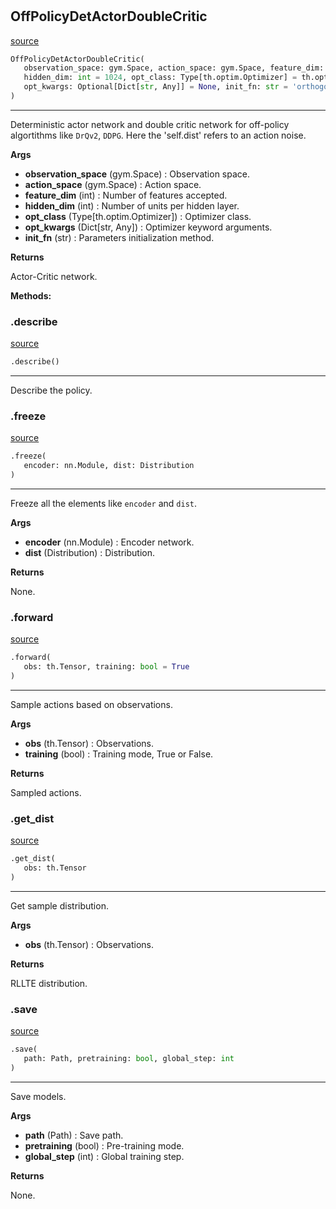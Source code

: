 #


## OffPolicyDetActorDoubleCritic
[source](https://github.com/RLE-Foundation/rllte/blob/main/rllte/xploit/policy/off_policy_det_actor_double_critic.py/#L40)
```python 
OffPolicyDetActorDoubleCritic(
   observation_space: gym.Space, action_space: gym.Space, feature_dim: int = 64,
   hidden_dim: int = 1024, opt_class: Type[th.optim.Optimizer] = th.optim.Adam,
   opt_kwargs: Optional[Dict[str, Any]] = None, init_fn: str = 'orthogonal'
)
```


---
Deterministic actor network and double critic network for off-policy algortithms like `DrQv2`, `DDPG`.
Here the 'self.dist' refers to an action noise.


**Args**

* **observation_space** (gym.Space) : Observation space.
* **action_space** (gym.Space) : Action space.
* **feature_dim** (int) : Number of features accepted.
* **hidden_dim** (int) : Number of units per hidden layer.
* **opt_class** (Type[th.optim.Optimizer]) : Optimizer class.
* **opt_kwargs** (Dict[str, Any]) : Optimizer keyword arguments.
* **init_fn** (str) : Parameters initialization method.


**Returns**

Actor-Critic network.


**Methods:**


### .describe
[source](https://github.com/RLE-Foundation/rllte/blob/main/rllte/xploit/policy/off_policy_det_actor_double_critic.py/#L102)
```python
.describe()
```

---
Describe the policy.

### .freeze
[source](https://github.com/RLE-Foundation/rllte/blob/main/rllte/xploit/policy/off_policy_det_actor_double_critic.py/#L117)
```python
.freeze(
   encoder: nn.Module, dist: Distribution
)
```

---
Freeze all the elements like `encoder` and `dist`.


**Args**

* **encoder** (nn.Module) : Encoder network.
* **dist** (Distribution) : Distribution.


**Returns**

None.

### .forward
[source](https://github.com/RLE-Foundation/rllte/blob/main/rllte/xploit/policy/off_policy_det_actor_double_critic.py/#L148)
```python
.forward(
   obs: th.Tensor, training: bool = True
)
```

---
Sample actions based on observations.


**Args**

* **obs** (th.Tensor) : Observations.
* **training** (bool) : Training mode, True or False.


**Returns**

Sampled actions.

### .get_dist
[source](https://github.com/RLE-Foundation/rllte/blob/main/rllte/xploit/policy/off_policy_det_actor_double_critic.py/#L168)
```python
.get_dist(
   obs: th.Tensor
)
```

---
Get sample distribution.


**Args**

* **obs** (th.Tensor) : Observations.


**Returns**

RLLTE distribution.

### .save
[source](https://github.com/RLE-Foundation/rllte/blob/main/rllte/xploit/policy/off_policy_det_actor_double_critic.py/#L181)
```python
.save(
   path: Path, pretraining: bool, global_step: int
)
```

---
Save models.


**Args**

* **path** (Path) : Save path.
* **pretraining** (bool) : Pre-training mode.
* **global_step** (int) : Global training step.


**Returns**

None.
